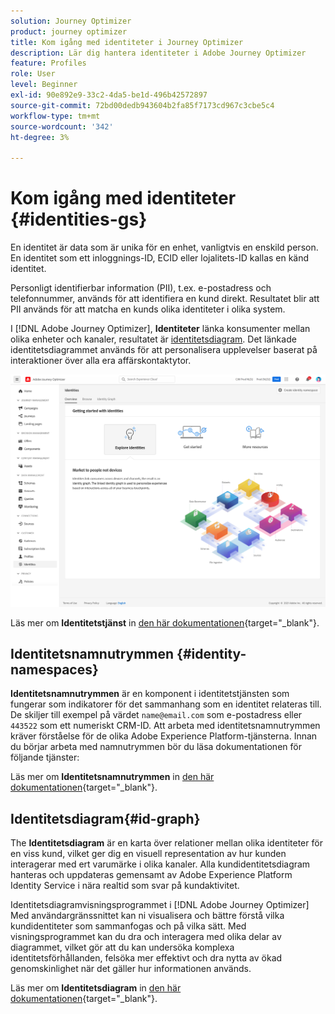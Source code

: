 ```yaml
---
solution: Journey Optimizer
product: journey optimizer
title: Kom igång med identiteter i Journey Optimizer
description: Lär dig hantera identiteter i Adobe Journey Optimizer
feature: Profiles
role: User
level: Beginner
exl-id: 90e892e9-33c2-4da5-be1d-496b42572897
source-git-commit: 72bd00dedb943604b2fa85f7173cd967c3cbe5c4
workflow-type: tm+mt
source-wordcount: '342'
ht-degree: 3%

---
```


# Kom igång med identiteter {#identities-gs}

En identitet är data som är unika för en enhet, vanligtvis en enskild person. En identitet som ett inloggnings-ID, ECID eller lojalitets-ID kallas en känd identitet.

Personligt identifierbar information (PII), t.ex. e-postadress och telefonnummer, används för att identifiera en kund direkt. Resultatet blir att PII används för att matcha en kunds olika identiteter i olika system.

I [!DNL Adobe Journey Optimizer], **Identiteter** länka konsumenter mellan olika enheter och kanaler, resultatet är [identitetsdiagram](#id-graph). Det länkade identitetsdiagrammet används för att personalisera upplevelser baserat på interaktioner över alla era affärskontaktytor.

![](assets/identities-home.png)

Läs mer om **Identitetstjänst** in [den här dokumentationen](https://experienceleague.adobe.com/docs/experience-platform/identity/home.html?lang=sv){target="_blank"}.

## Identitetsnamnutrymmen {#identity-namespaces}

**Identitetsnamnutrymmen** är en komponent i identitetstjänsten som fungerar som indikatorer för det sammanhang som en identitet relateras till. De skiljer till exempel på värdet `name@email.com` som e-postadress eller `443522` som ett numeriskt CRM-ID. Att arbeta med identitetsnamnutrymmen kräver förståelse för de olika Adobe Experience Platform-tjänsterna. Innan du börjar arbeta med namnutrymmen bör du läsa dokumentationen för följande tjänster:

Läs mer om **Identitetsnamnutrymmen** in [den här dokumentationen](https://experienceleague.adobe.com/docs/experience-platform/identity/namespaces.html?lang=sv){target="_blank"}.

## Identitetsdiagram{#id-graph}

The **Identitetsdiagram** är en karta över relationer mellan olika identiteter för en viss kund, vilket ger dig en visuell representation av hur kunden interagerar med ert varumärke i olika kanaler. Alla kundidentitetsdiagram hanteras och uppdateras gemensamt av Adobe Experience Platform Identity Service i nära realtid som svar på kundaktivitet.

Identitetsdiagramvisningsprogrammet i [!DNL Adobe Journey Optimizer] Med användargränssnittet kan ni visualisera och bättre förstå vilka kundidentiteter som sammanfogas och på vilka sätt. Med visningsprogrammet kan du dra och interagera med olika delar av diagrammet, vilket gör att du kan undersöka komplexa identitetsförhållanden, felsöka mer effektivt och dra nytta av ökad genomskinlighet när det gäller hur informationen används.

Läs mer om **Identitetsdiagram** in [den här dokumentationen](https://experienceleague.adobe.com/docs/experience-platform/identity/ui/identity-graph-viewer.html){target="_blank"}.
